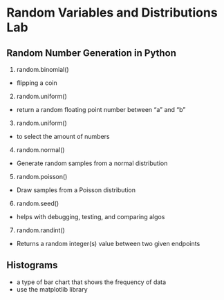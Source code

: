 # Random Variables and Distributions Lab

## Random Number Generation in Python

1. random.binomial()
- flipping a coin

2. random.uniform()
- return a random floating point number between “a” and “b”

3. random.uniform()
- to select the amount of numbers

4. random.normal()
- Generate random samples from a normal distribution

5. random.poisson()
- Draw samples from a Poisson distribution

6. random.seed()
- helps with debugging, testing, and comparing algos

7. random.randint()
- Returns a random integer(s) value between two given endpoints

## Histograms
- a type of bar chart that shows the frequency of data
- use the matplotlib library

